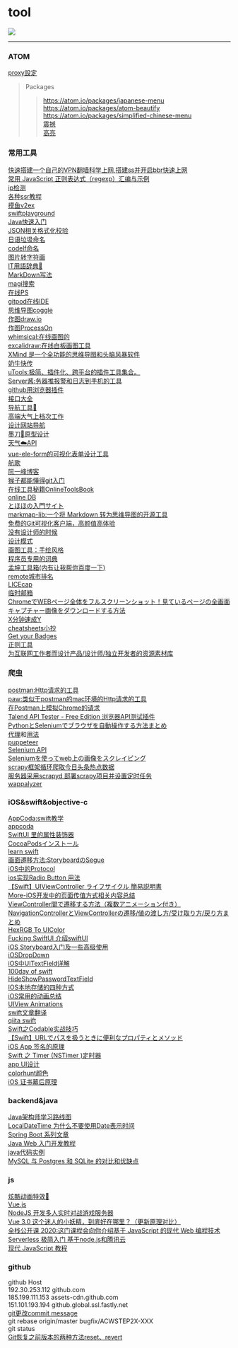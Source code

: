 # tool
![]( https://visitor-badge.glitch.me/badge?page_id=<61a2f032-a4f8-454c-a526-7be70c066711>)  
***
### ATOM   
[proxy設定](https://selifelog.com/blog-entry-1694.html)
> Packages
>> https://atom.io/packages/japanese-menu  
>> https://atom.io/packages/atom-beautify  
>> https://atom.io/packages/simplified-chinese-menu  
>> [震撼](https://atom.io/packages/activate-power-mode)   
>> [高亮](https://atom.io/packages/quick-highlight)  

### 常用工具 
[快速搭建一个自己的VPN翻墙科学上网,搭建ss并开启bbr快速上网](https://github.com/wistbean/vpn)  
[常用 JavaScript 正则表达式（regexp）汇编与示例](https://www.v2ex.com/t/558516#reply2)  
[ip检测](http://ping.pe/)  
[各种ssr教程](https://ssr.tools/)   
[摸鱼v2ex](https://www.v2ex.com/)  
[swiftplayground](http://online.swiftplayground.run/)  
[Java快速入门](https://www.liaoxuefeng.com/wiki/1252599548343744/1255883772263712)  
[JSON相关格式化校验](http://www.bejson.com/)  
[日语垃圾命名](https://codic.jp/engine)   
[codelf命名](https://unbug.github.io/codelf/)   
[图片转字符画](https://tomcat.blog/)  
[IT用語辞典📖](https://wa3.i-3-i.info/index.html)  
[MarkDown写法](https://gist.github.com/mignonstyle/083c9e1651d7734f84c99b8cf49d57fa)   
[magi搜索](https://magi.com/)   
[在线PS](https://www.photopea.com/)    
[gitpod在线IDE](https://www.gitpod.io/)  
[思维导图coggle](https://coggle.it/)  
[作图draw.io](https://www.draw.io/)  
[作图ProcessOn](https://www.processon.com/)  
[whimsical:在线画图的](https://whimsical.com/pricing)  
[excalidraw:在线白板画图工具](https://excalidraw.com/)  
[XMind 是一个全功能的思维导图和头脑风暴软件](https://www.xmind.cn/)  
[奶牛快传](https://cowtransfer.com/)  
[uTools:极简、插件化、跨平台的插件工具集合。](https://u.tools/)  
[Server酱:务器推报警和日志到手机的工具](http://sc.ftqq.com/3.version)  
[github用浏览器插件](https://github.com/ovity/octotree)  
[接口大全](https://www.free-api.com/?type=apifrom&val=0,https://github.com/fangzesheng/free-api)  
[导航工具🔧](https://caocao.boxopened.com/)  
[高端大气上档次工作](https://japan-dev.com/)  
[设计网站导航](http://chuangzaoshi.com/)  
[墨刀🔪原型设计](https://modao.cc/features)  
[天气☁️API](https://www.heweather.com/)  
[vue-ele-form的可视化表单设计工具](https://github.com/dream2023/vue-ele-form-generator)  
[航歌](https://www.hangge.com/)  
[阮一峰博客](http://www.ruanyifeng.com/blog/)  
[猴子都能懂得git入门](https://backlog.com/git-tutorial/cn/)  
[在线工具秘籍OnlineToolsBook](https://github.com/zhaoolee/OnlineToolsBook)  
[online DB](https://sqliteonline.com/)  
[とほほの入門サイト](http://www.tohoho-web.com/www.htm)  
[markmap-lib:一个将 Markdown 转为思维导图的开源工具](https://markmap.js.org/)  
[免费的Git可视化客户端，高颜值高体验](https://www.gitkraken.com/b)  
[没有设计师的时候](https://nodesign.dev/)  
[设计模式](https://refactoringguru.cn/)  
[画图工具：手绘风格](https://excalidraw.com/)  
[程序员专用的词典](https://consoledict.com/)  
[孟坤工具箱(内有让我帮你百度一下)](http://tool.mkblog.cn/)  
[remote城市排名](https://nomadlist.com/)  
[LICEcap](https://www.cockos.com/licecap/)  
[临时邮箱](https://www.snapmail.cc/blog/zh/2019/11/30/how-it-works.html)  
[ChromeでWEBページ全体をフルスクリーンショット！見ているページの全画面キャプチャー画像をダウンロードする方法](https://requlog.com/self-branding/blog/chrome-full-screen-capture/#:~:text=Google%20Chrome%E3%82%92%E4%BD%BF%E3%81%A3%E3%81%9F%E3%82%AD%E3%83%A3%E3%83%97%E3%83%81%E3%83%A3%E3%83%BC%E6%96%B9%E6%B3%95&text=Windows%E3%81%AA%E3%82%89%E3%80%8CCtrl%2BShift%2BP%E3%80%8D%E3%80%81Mac%E3%81%AA%E3%82%89,%E6%95%B0%E7%A7%92%E3%81%A7%E4%BF%9D%E5%AD%98%E3%81%95%E3%82%8C%E3%81%BE%E3%81%99%E3%80%82)  
[X分钟速成Y](https://learnxinyminutes.com/)  
[cheatsheets小抄](https://programming-idioms.org/about#about-block-cheatsheets)  
[Get your Badges](https://poser.pugx.org/)  
[正则工具](https://wangwl.net/static/projects/visualRegex/)  
[为互联网工作者而设计产品/设计师/独立开发者的资源素材库](https://sx.supengjun.com/design/0)  

### 爬虫
[postman:Http请求的工具](https://www.getpostman.com/)  
[paw:类似于postman的mac环境的Http请求的工具](https://paw.cloud/)  
[在Postman上模拟Chrome的请求](https://blog.csdn.net/difffate/article/details/54092067)  
[Talend API Tester - Free Edition 浏览器API测试插件](https://chrome.google.com/webstore/detail/talend-api-tester-free-ed/aejoelaoggembcahagimdiliamlcdmfm)  
[PythonとSeleniumでブラウザを自動操作する方法まとめ](https://tanuhack.com/selenium/)  
[代理](https://proxy.mimvp.com/)和[用法](https://github.com/mimvp/mimvp-proxy-demo)  
[puppeteer](https://github.com/GoogleChrome/puppeteer)  
[Selenium API](https://www.seleniumqref.com/api/webdriver_gyaku.html)  
[Seleniumを使ってweb上の画像をスクレイピング](https://qiita.com/keigo_999/items/4766f552e5de6639427d)  
[scrapy框架循环爬取今日头条热点数据](https://www.jianshu.com/p/073f1183b391)  
[服务器采用scrapyd 部署scrapy项目并设置定时任务](https://www.jianshu.com/p/060ffe018491)  
[wappalyzer](https://www.wappalyzer.com/)

### iOS&swift&objective-c
[AppCoda:swift教学](https://www.appcoda.com.tw/learnswift/)  
[appcoda](https://www.appcoda.com.tw/)  
[SwiftUI 里的属性装饰器](https://www.cnblogs.com/xiaoniuzai/p/11417123.html)   
[CocoaPodsインストール](https://www.jianshu.com/p/476f4f21816b)   
[learn swift](https://www.hackingwithswift.com/)  
[画面遷移方法:StoryboardのSegue](https://qiita.com/hituziando/items/9f46a43c8162043eff34)  
[iOS中的Protocol](https://www.jianshu.com/p/2c67eebfaa3d)  
[ios实现Radio Button](https://github.com/DavydLiu/DLRadioButton)[   用法](https://www.youtube.com/watch?v=tQl_eOzcShw)  
[【Swift】UIViewController ライフサイクル 簡易説明書](https://blog.77jp.net/swift-uiviewcontroller-life-cycle)  
[More-iOS开发中的页面传值方式相关内容总结](https://juejin.im/post/5adeb5c56fb9a07a9f012e6f)  
[ViewController間で遷移する方法（複数アニメーション付き）](https://www.yoheim.net/blog.php?q=20160611)  
[NavigationControllerとViewControllerの遷移/値の渡し方/受け取り方/戻り方まとめ](https://virusee.net/swift4-move-view/#st-toc-h-7)   
[HexRGB To UIColor](http://tobioka.net/wp-content/uploads/2012/05/hexrgb2uicolor.html)  
[Fucking SwiftUI 介绍swiftUI](https://juejin.im/post/5e4b9c8af265da57434bb262)  
[iOS Storyboard入门及一些高级使用](https://juejin.im/post/5a6b173c6fb9a01cbf3891b7)  
[iOSDropDown](https://github.com/jriosdev/iOSDropDown)  
[iOS中UITextField详解](https://www.jianshu.com/p/d9270a807397)  
[100day of swift](http://www.ruanyifeng.com/blog/)  
[HideShowPasswordTextField](https://github.com/Guidebook/HideShowPasswordTextField)  
[IOS本地存储的四种方式](https://www.jianshu.com/p/b89d93b9c60c)  
[iOS常用的动画总结](https://juejin.im/post/5c3f1be7e51d45677567651d)  
[UIView Animations](https://www.jianshu.com/p/71f2fa270b9c)  
[swift文章翻译](https://swift.gg/)  
[qiita swift](https://qiita.com/tags/swift)  
[Swift之Codable实战技巧](https://zhuanlan.zhihu.com/p/50043306)  
[【Swift】URLでパスを扱うときに便利なプロパティとメソッド](https://qiita.com/toshi586014/items/52b87c034e411681ca7b)  
[iOS App 签名的原理](https://blog.cnbang.net/tech/3386/)  
[Swift 之 Timer (NSTimer )定时器](https://www.jianshu.com/p/e3188e8aa1dc)  
[app UI设计](https://dribbble.com/)  
[colorhunt颜色](https://colorhunt.co/)  
[iOS 证书幕后原理](http://chuquan.me/2020/03/22/ios-certificate-principle/)  

### backend&java
[Java架构师学习路线图](https://www.processon.com/view/link/5cb6c8a4e4b059e209fbf369#map)  
[LocalDateTime 为什么不要使用Date表示时间](https://www.bilibili.com/read/cv4209561)  
[Spring Boot 系列文章](http://www.ityouknow.com/spring-boot.html)  
[Java Web 入门开发教程](https://github.com/skyline75489/Heart-First-JavaWeb)  
[java代码实例](https://www.nowcoder.com/tutorial/10001/5fc0c07cd9d44e66b3baafd76f1f5b9f)  
[MySQL 与 Postgres 和 SQLite 的对比和优缺点](https://kalasearch.cn/blog/sqlite-mysql-postgres-comparison/)  

### js
[炫酷动画特效🧙‍](https://github.com/PavelDoGreat/WebGL-Fluid-Simulation)  
[Vue.js](https://cn.vuejs.org/)  
[NodeJS 开发多人实时对战游戏服务器](https://zhuanlan.zhihu.com/p/114150098)  
[Vue 3.0 这个迷人的小妖精，到底好在哪里？（更新原理对比）](https://juejin.im/post/5e9ce011f265da47b8450c11)  
[全栈公开课 2020:这门课程会向你介绍基于 JavaScript 的现代 Web 编程技术](https://fullstackopen.com/zh/)  
[Serverless 极简入门 基于node.js和腾讯云](https://yun.serverless80.com/posts/01.html)  
[现代 JavaScript 教程](https://zh.javascript.info/)  

### github
github Host  
192.30.253.112 github.com  
185.199.111.153 assets-cdn.github.com  
151.101.193.194 github.global.ssl.fastly.net  
[git更改commit message](https://zhuanlan.zhihu.com/p/100243017)  
git rebase origin/master bugfix/ACWSTEP2X-XXX  
git status  
[Git恢复之前版本的两种方法reset、revert](https://blog.csdn.net/yxlshk/article/details/79944535)  
